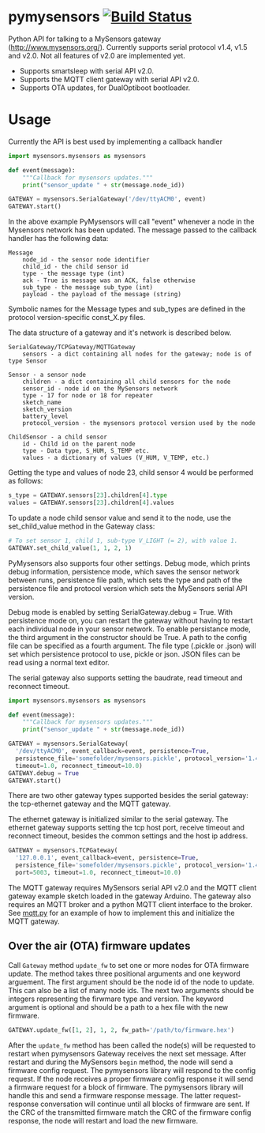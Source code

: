 # pymysensors [![Build Status][build-badge]][build]
Python API for talking to a MySensors gateway (http://www.mysensors.org/). Currently supports serial protocol v1.4, v1.5 and v2.0. Not all features of v2.0 are implemented yet.

- Supports smartsleep with serial API v2.0.
- Supports the MQTT client gateway with serial API v2.0.
- Supports OTA updates, for DualOptiboot bootloader.

# Usage
Currently the API is best used by implementing a callback handler

```python
import mysensors.mysensors as mysensors

def event(message):
    """Callback for mysensors updates."""
    print("sensor_update " + str(message.node_id))

GATEWAY = mysensors.SerialGateway('/dev/ttyACM0', event)
GATEWAY.start()
```

In the above example PyMysensors will call "event" whenever a node in the Mysensors network has been updated. The message passed to the callback handler has the following data:

```
Message
    node_id - the sensor node identifier
    child_id - the child sensor id
    type - the message type (int)
    ack - True is message was an ACK, false otherwise
    sub_type - the message sub_type (int)
    payload - the payload of the message (string)
```

Symbolic names for the Message types and sub_types are defined in the protocol version-specific const_X.py files.

The data structure of a gateway and it's network is described below.

```
SerialGateway/TCPGateway/MQTTGateway
    sensors - a dict containing all nodes for the gateway; node is of type Sensor

Sensor - a sensor node
    children - a dict containing all child sensors for the node
    sensor_id - node id on the MySensors network
    type - 17 for node or 18 for repeater
    sketch_name
    sketch_version
    battery_level
    protocol_version - the mysensors protocol version used by the node

ChildSensor - a child sensor
    id - Child id on the parent node
    type - Data type, S_HUM, S_TEMP etc.
    values - a dictionary of values (V_HUM, V_TEMP, etc.)
```

Getting the type and values of node 23, child sensor 4 would be performed as follows:

```python
s_type = GATEWAY.sensors[23].children[4].type
values = GATEWAY.sensors[23].children[4].values
```
To update a node child sensor value and send it to the node, use the set_child_value method in the Gateway class:

```python
# To set sensor 1, child 1, sub-type V_LIGHT (= 2), with value 1.
GATEWAY.set_child_value(1, 1, 2, 1)
```

PyMysensors also supports four other settings. Debug mode, which prints debug information, persistence mode,
which saves the sensor network between runs, persistence file path, which sets the type and path of the persistence file and protocol version which sets the MySensors serial API version.

Debug mode is enabled by setting SerialGateway.debug = True. With persistence mode on, you can restart the gateway without
having to restart each individual node in your sensor network. To enable persistance mode, the third argument
in the constructor should be True. A path to the config file
can be specified as a fourth argument. The file type (.pickle or .json) will set which persistence protocol to use, pickle or json. JSON files can be read using a normal text editor.

The serial gateway also supports setting the baudrate, read timeout and reconnect timeout.

```python
import mysensors.mysensors as mysensors

def event(message):
    """Callback for mysensors updates."""
    print("sensor_update " + str(message.node_id))

GATEWAY = mysensors.SerialGateway(
  '/dev/ttyACM0', event_callback=event, persistence=True,
  persistence_file='somefolder/mysensors.pickle', protocol_version='1.4', baud=115200,
  timeout=1.0, reconnect_timeout=10.0)
GATEWAY.debug = True
GATEWAY.start()
```

There are two other gateway types supported besides the serial gateway: the tcp-ethernet gateway and the MQTT gateway.

The ethernet gateway is initialized similar to the serial gateway. The ethernet gateway supports setting the tcp host port, receive timeout and reconnect timeout, besides the common settings and the host ip address.

```python
GATEWAY = mysensors.TCPGateway(
  '127.0.0.1', event_callback=event, persistence=True,
  persistence_file='somefolder/mysensors.pickle', protocol_version='1.4',
  port=5003, timeout=1.0, reconnect_timeout=10.0)
```

The MQTT gateway requires MySensors serial API v2.0 and the MQTT client gateway example sketch loaded in the gateway Arduino. The gateway also requires an MQTT broker and a python MQTT client interface to the broker. See [mqtt.py](mqtt.py) for an example of how to implement this and initialize the MQTT gateway.

## Over the air (OTA) firmware updates
Call `Gateway` method `update_fw` to set one or more nodes for OTA
firmware update. The method takes three positional arguments and one
keyword arguement. The first argument should be the node id of the node to
update. This can also be a list of many node ids. The next two arguments should
be integers representing the firwmare type and version. The keyword argument is
optional and should be a path to a hex file with the new firmware.

```python
GATEWAY.update_fw([1, 2], 1, 2, fw_path='/path/to/firmware.hex')
```

After the `update_fw` method has been called the node(s) will be requested
to restart when pymysensors Gateway receives the next set message. After
restart and during the MySensors `begin` method, the node will send a firmware
config request. The pymysensors library will respond to the config request. If
the node receives a proper firmware config response it will send a firmware
request for a block of firmware. The pymysensors library will handle this and
send a firmware response message. The latter request-response conversation will
continue until all blocks of firmware are sent. If the CRC of the transmitted
firmware match the CRC of the firmware config response, the node will restart
and load the new firmware.

[build-badge]: https://travis-ci.org/theolind/pymysensors.svg?branch=master
[build]: https://travis-ci.org/theolind/pymysensors
